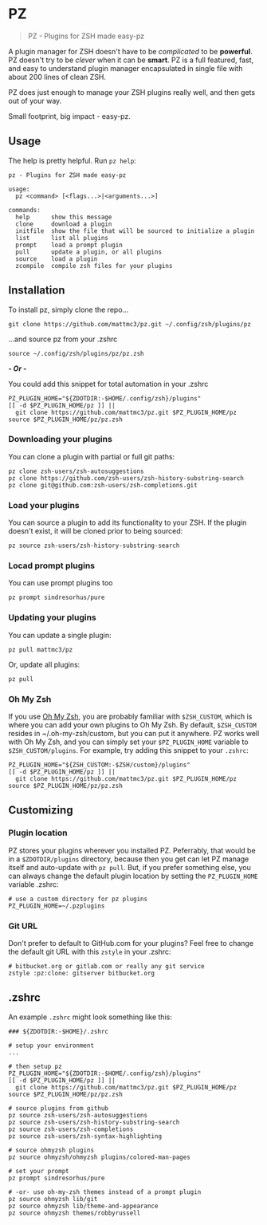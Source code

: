 # PZ

> PZ - Plugins for ZSH made easy-pz

A plugin manager for ZSH doesn't have to be _complicated_ to be **powerful**.
PZ doesn't try to be _clever_ when it can be **smart**.
PZ is a full featured, fast, and easy to understand plugin manager encapsulated in single file with about 200 lines of clean ZSH.

PZ does just enough to manage your ZSH plugins really well, and then gets out of your way.

Small footprint, big impact - easy-pz.

## Usage

The help is pretty helpful. Run `pz help`:

```text
pz - Plugins for ZSH made easy-pz

usage:
  pz <command> [<flags...>|<arguments...>]

commands:
  help      show this message
  clone     download a plugin
  initfile  show the file that will be sourced to initialize a plugin
  list      list all plugins
  prompt    load a prompt plugin
  pull      update a plugin, or all plugins
  source    load a plugin
  zcompile  compile zsh files for your plugins
```

## Installation

To install pz, simply clone the repo...

```shell
git clone https://github.com/mattmc3/pz.git ~/.config/zsh/plugins/pz
```

...and source pz from your .zshrc

```shell
source ~/.config/zsh/plugins/pz/pz.zsh
```

***- Or -***

You could add this snippet for total automation in your .zshrc

```shell
PZ_PLUGIN_HOME="${ZDOTDIR:-$HOME/.config/zsh}/plugins"
[[ -d $PZ_PLUGIN_HOME/pz ]] ||
  git clone https://github.com/mattmc3/pz.git $PZ_PLUGIN_HOME/pz
source $PZ_PLUGIN_HOME/pz/pz.zsh
```

### Downloading your plugins

You can clone a plugin with partial or full git paths:

```shell
pz clone zsh-users/zsh-autosuggestions
pz clone https://github.com/zsh-users/zsh-history-substring-search
pz clone git@github.com:zsh-users/zsh-completions.git
```

### Load your plugins

You can source a plugin to add its functionality to your ZSH.
If the plugin doesn't exist, it will be cloned prior to being sourced:

```shell
pz source zsh-users/zsh-history-substring-search
```

### Locad prompt plugins

You can use prompt plugins too

```shell
pz prompt sindresorhus/pure
```

### Updating your plugins

You can update a single plugin:

```shell
pz pull mattmc3/pz
```

Or, update all plugins:

```shell
pz pull
```

### Oh My Zsh

If you use [Oh My Zsh][ohmyzsh], you are probably familiar with `$ZSH_CUSTOM`, which is where you can add your own plugins to Oh My Zsh.
By default, `$ZSH_CUSTOM` resides in ~/.oh-my-zsh/custom, but you can put it anywhere.
PZ works well with Oh My Zsh, and you can simply set your `$PZ_PLUGIN_HOME` variable to `$ZSH_CUSTOM/plugins`.
For example, try adding this snippet to your `.zshrc`:

```shell
PZ_PLUGIN_HOME="${ZSH_CUSTOM:-$ZSH/custom}/plugins"
[[ -d $PZ_PLUGIN_HOME/pz ]] ||
  git clone https://github.com/mattmc3/pz.git $PZ_PLUGIN_HOME/pz
source $PZ_PLUGIN_HOME/pz/pz.zsh
```

## Customizing

### Plugin location

PZ stores your plugins wherever you installed PZ.
Peferrably, that would be in a `$ZDOTDIR/plugins` directory, because then you get can let PZ manage itself and auto-update with `pz pull`.
But, if you prefer something else, you can always change the default plugin location by setting the `PZ_PLUGIN_HOME` variable .zshrc:

```shell
# use a custom directory for pz plugins
PZ_PLUGIN_HOME=~/.pzplugins
```

### Git URL

Don't prefer to default to GitHub.com for your plugins? Feel free to change the default git URL with this `zstyle` in your .zshrc:

```shell
# bitbucket.org or gitlab.com or really any git service
zstyle :pz:clone: gitserver bitbucket.org
```

## .zshrc

An example `.zshrc` might look something like this:

```shell
### ${ZDOTDIR:-$HOME}/.zshrc

# setup your environment
...

# then setup pz
PZ_PLUGIN_HOME="${ZDOTDIR:-$HOME/.config/zsh}/plugins"
[[ -d $PZ_PLUGIN_HOME/pz ]] ||
  git clone https://github.com/mattmc3/pz.git $PZ_PLUGIN_HOME/pz
source $PZ_PLUGIN_HOME/pz/pz.zsh

# source plugins from github
pz source zsh-users/zsh-autosuggestions
pz source zsh-users/zsh-history-substring-search
pz source zsh-users/zsh-completions
pz source zsh-users/zsh-syntax-highlighting

# source ohmyzsh plugins
pz source ohmyzsh/ohmyzsh plugins/colored-man-pages

# set your prompt
pz prompt sindresorhus/pure

# -or- use oh-my-zsh themes instead of a prompt plugin
pz source ohmyzsh lib/git
pz source ohmyzsh lib/theme-and-appearance
pz source ohmyzsh themes/robbyrussell
```

[ohmyzsh]: https://ohmyz.sh
